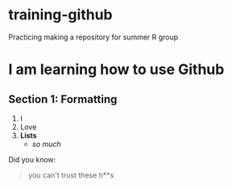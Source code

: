 # training-github
Practicing making a repository for summer R group

# I am learning how to use Github
## Section 1: Formatting 

1. I 
2. Love 
3. __Lists__
   * _so much_

Did you know: 
> you can't trust these h\**s
